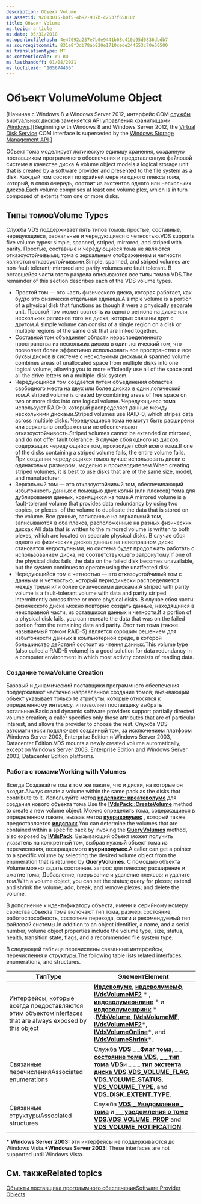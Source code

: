 ```yaml
---
description: Объект Volume
ms.assetid: 92013015-b0f5-4b92-937b-c2637f65810c
title: Объект Volume
ms.topic: article
ms.date: 05/31/2018
ms.openlocfilehash: 4e47092a237e7b0e9441b08c410d95d0836dbdb7
ms.sourcegitcommit: 831e8f3db78ab820e1710cede244553c70e50500
ms.translationtype: MT
ms.contentlocale: ru-RU
ms.lasthandoff: 01/08/2021
ms.locfileid: "105674456"
---
```

# <a name="volume-object"></a><span data-ttu-id="d7d05-103">Объект Volume</span><span class="sxs-lookup"><span data-stu-id="d7d05-103">Volume Object</span></span>

<span data-ttu-id="d7d05-104">\[Начиная с Windows 8 и Windows Server 2012, интерфейс COM [службы виртуальных дисков](virtual-disk-service-portal.md) заменяется [API управления хранилищами Windows](/previous-versions/windows/desktop/stormgmt/windows-storage-management-api-portal).\]</span><span class="sxs-lookup"><span data-stu-id="d7d05-104">\[Beginning with Windows 8 and Windows Server 2012, the [Virtual Disk Service](virtual-disk-service-portal.md) COM interface is superseded by the [Windows Storage Management API](/previous-versions/windows/desktop/stormgmt/windows-storage-management-api-portal).\]</span></span>

<span data-ttu-id="d7d05-105">Объект тома моделирует логическую единицу хранения, созданную поставщиком программного обеспечения и представленную файловой системе в качестве диска.</span><span class="sxs-lookup"><span data-stu-id="d7d05-105">A volume object models a logical storage unit that is created by a software provider and presented to the file system as a disk.</span></span> <span data-ttu-id="d7d05-106">Каждый том состоит по крайней мере из одного плекса тома, который, в свою очередь, состоит из экстентов одного или нескольких дисков.</span><span class="sxs-lookup"><span data-stu-id="d7d05-106">Each volume comprises at least one volume plex, which is in turn composed of extents from one or more disks.</span></span>

## <a name="volume-types"></a><span data-ttu-id="d7d05-107">Типы томов</span><span class="sxs-lookup"><span data-stu-id="d7d05-107">Volume Types</span></span>

<span data-ttu-id="d7d05-108">Служба VDS поддерживает пять типов томов: простые, составные, чередующиеся, зеркальные и чередующиеся с четностью.</span><span class="sxs-lookup"><span data-stu-id="d7d05-108">VDS supports five volume types: simple, spanned, striped, mirrored, and striped with parity.</span></span> <span data-ttu-id="d7d05-109">Простые, составные и чередующиеся тома не являются отказоустойчивыми; тома с зеркальным отображением и четности являются отказоустойчивыми.</span><span class="sxs-lookup"><span data-stu-id="d7d05-109">Simple, spanned, and striped volumes are non-fault tolerant; mirrored and parity volumes are fault tolerant.</span></span> <span data-ttu-id="d7d05-110">В оставшейся части этого раздела описываются все типы томов VDS.</span><span class="sxs-lookup"><span data-stu-id="d7d05-110">The remainder of this section describes each of the VDS volume types.</span></span>

-   <span data-ttu-id="d7d05-111">Простой том — это часть физического диска, которая работает, как будто это физически отдельная единица.</span><span class="sxs-lookup"><span data-stu-id="d7d05-111">A simple volume is a portion of a physical disk that functions as though it were a physically separate unit.</span></span> <span data-ttu-id="d7d05-112">Простой том может состоять из одного региона на диске или нескольких регионов того же диска, которые связаны друг с другом.</span><span class="sxs-lookup"><span data-stu-id="d7d05-112">A simple volume can consist of a single region on a disk or multiple regions of the same disk that are linked together.</span></span>
-   <span data-ttu-id="d7d05-113">Составной том объединяет области нераспределенного пространства из нескольких дисков в один логический том, что позволяет более эффективно использовать все пространство и все буквы дисков в системе с несколькими дисками.</span><span class="sxs-lookup"><span data-stu-id="d7d05-113">A spanned volume combines areas of unallocated space from multiple disks into one logical volume, allowing you to more efficiently use all of the space and all the drive letters on a multiple-disk system.</span></span>
-   <span data-ttu-id="d7d05-114">Чередующийся том создается путем объединения областей свободного места на двух или более дисках в один логический том.</span><span class="sxs-lookup"><span data-stu-id="d7d05-114">A striped volume is created by combining areas of free space on two or more disks into one logical volume.</span></span> <span data-ttu-id="d7d05-115">Чередующиеся тома используют RAID-0, который распределяет данные между несколькими дисками.</span><span class="sxs-lookup"><span data-stu-id="d7d05-115">Striped volumes use RAID-0, which stripes data across multiple disks.</span></span> <span data-ttu-id="d7d05-116">Чередующиеся тома не могут быть расширены или зеркально отображены и не обеспечивают отказоустойчивость.</span><span class="sxs-lookup"><span data-stu-id="d7d05-116">Striped volumes cannot be extended or mirrored, and do not offer fault tolerance.</span></span> <span data-ttu-id="d7d05-117">В случае сбоя одного из дисков, содержащих чередующийся том, произойдет сбой всего тома.</span><span class="sxs-lookup"><span data-stu-id="d7d05-117">If one of the disks containing a striped volume fails, the entire volume fails.</span></span> <span data-ttu-id="d7d05-118">При создании чередующихся томов лучше использовать диски с одинаковым размером, моделью и производителем.</span><span class="sxs-lookup"><span data-stu-id="d7d05-118">When creating striped volumes, it is best to use disks that are of the same size, model, and manufacturer.</span></span>
-   <span data-ttu-id="d7d05-119">Зеркальный том — это отказоустойчивый том, обеспечивающий избыточность данных с помощью двух копий (или плексов) тома для дублирования данных, хранящихся на томе.</span><span class="sxs-lookup"><span data-stu-id="d7d05-119">A mirrored volume is a fault-tolerant volume that provides data redundancy by using two copies, or plexes, of the volume to duplicate the data that is stored on the volume.</span></span> <span data-ttu-id="d7d05-120">Все данные, записанные на зеркальный том, записываются в оба плекса, расположенные на разных физических дисках.</span><span class="sxs-lookup"><span data-stu-id="d7d05-120">All data that is written to the mirrored volume is written to both plexes, which are located on separate physical disks.</span></span> <span data-ttu-id="d7d05-121">В случае сбоя одного из физических дисков данные на неисправном диске становятся недоступными, но система будет продолжать работать с использованием диска, не соответствующего затронутому.</span><span class="sxs-lookup"><span data-stu-id="d7d05-121">If one of the physical disks fails, the data on the failed disk becomes unavailable, but the system continues to operate using the unaffected disk.</span></span>
-   <span data-ttu-id="d7d05-122">Чередующийся том с четностью — это отказоустойчивый том с данными и четностью, который периодически распределяется между тремя или более физическими дисками.</span><span class="sxs-lookup"><span data-stu-id="d7d05-122">A striped with parity volume is a fault-tolerant volume with data and parity striped intermittently across three or more physical disks.</span></span> <span data-ttu-id="d7d05-123">В случае сбоя части физического диска можно повторно создать данные, находящийся в неисправной части, из оставшихся данных и четности.</span><span class="sxs-lookup"><span data-stu-id="d7d05-123">If a portion of a physical disk fails, you can recreate the data that was on the failed portion from the remaining data and parity.</span></span> <span data-ttu-id="d7d05-124">Этот тип тома (также называемый томом RAID-5) является хорошим решением для избыточности данных в компьютерной среде, в которой большинство действий состоит из чтения данных.</span><span class="sxs-lookup"><span data-stu-id="d7d05-124">This volume type (also called a RAID-5 volume) is a good solution for data redundancy in a computer environment in which most activity consists of reading data.</span></span>

### <a name="volume-creation"></a><span data-ttu-id="d7d05-125">Создание тома</span><span class="sxs-lookup"><span data-stu-id="d7d05-125">Volume Creation</span></span>

<span data-ttu-id="d7d05-126">Базовый и динамический поставщики программного обеспечения поддерживают частично направленное создание томов; вызывающий объект указывает только те атрибуты, которые относятся к определенному интересу, и позволяет поставщику выбрать остальные.</span><span class="sxs-lookup"><span data-stu-id="d7d05-126">Basic and dynamic software providers support partially directed volume creation; a caller specifies only those attributes that are of particular interest, and allows the provider to choose the rest.</span></span> <span data-ttu-id="d7d05-127">Служба VDS автоматически подключает созданный том, за исключением платформ Windows Server 2003, Enterprise Edition и Windows Server 2003, Datacenter Edition.</span><span class="sxs-lookup"><span data-stu-id="d7d05-127">VDS mounts a newly created volume automatically, except on Windows Server 2003, Enterprise Edition and Windows Server 2003, Datacenter Edition platforms.</span></span>

### <a name="working-with-volumes"></a><span data-ttu-id="d7d05-128">Работа с томами</span><span class="sxs-lookup"><span data-stu-id="d7d05-128">Working with Volumes</span></span>

<span data-ttu-id="d7d05-129">Всегда Создавайте том в том же пакете, что и диски, на которые он входит.</span><span class="sxs-lookup"><span data-stu-id="d7d05-129">Always create a volume within the same pack as the disks that contribute to it.</span></span> <span data-ttu-id="d7d05-130">Используйте метод [**ивдспакк:: креатеволуме**](/windows/desktop/api/Vds/nf-vds-ivdspack-createvolume) для создания нового объекта тома.</span><span class="sxs-lookup"><span data-stu-id="d7d05-130">Use the [**IVdsPack::CreateVolume**](/windows/desktop/api/Vds/nf-vds-ivdspack-createvolume) method to create a new volume object.</span></span> <span data-ttu-id="d7d05-131">Можно определить тома, содержащиеся в определенном пакете, вызвав метод [**куериволумес**](/windows/desktop/api/Vds/nf-vds-ivdspack-queryvolumes) , который также предоставляется [**ивдспакк**](/windows/desktop/api/Vds/nn-vds-ivdspack).</span><span class="sxs-lookup"><span data-stu-id="d7d05-131">You can determine the volumes that are contained within a specific pack by invoking the [**QueryVolumes**](/windows/desktop/api/Vds/nf-vds-ivdspack-queryvolumes) method, also exposed by [**IVdsPack**](/windows/desktop/api/Vds/nn-vds-ivdspack).</span></span> <span data-ttu-id="d7d05-132">Вызывающий объект может получить указатель на конкретный том, выбрав нужный объект тома из перечисления, возвращаемого **куериволумес**.</span><span class="sxs-lookup"><span data-stu-id="d7d05-132">A caller can get a pointer to a specific volume by selecting the desired volume object from the enumeration that is returned by **QueryVolumes**.</span></span> <span data-ttu-id="d7d05-133">С помощью объекта Volume можно задать состояние. запрос для плексов; расширение и сжатие тома; Добавление, прерывание и удаление плексов; и удалите том.</span><span class="sxs-lookup"><span data-stu-id="d7d05-133">With a volume object, you can set the status; query for plexes; extend and shrink the volume; add, break, and remove plexes; and delete the volume.</span></span>

<span data-ttu-id="d7d05-134">В дополнение к идентификатору объекта, имени и серийному номеру свойства объекта тома включают тип тома, размер, состояние, работоспособность, состояние перехода, флаги и рекомендуемый тип файловой системы.</span><span class="sxs-lookup"><span data-stu-id="d7d05-134">In addition to an object identifier, a name, and a serial number, volume object properties include the volume type, size, status, health, transition state, flags, and a recommended file system type.</span></span>

<span data-ttu-id="d7d05-135">В следующей таблице перечислены связанные интерфейсы, перечисления и структуры.</span><span class="sxs-lookup"><span data-stu-id="d7d05-135">The following table lists related interfaces, enumerations, and structures.</span></span>



| <span data-ttu-id="d7d05-136">Тип</span><span class="sxs-lookup"><span data-stu-id="d7d05-136">Type</span></span>                                              | <span data-ttu-id="d7d05-137">Элемент</span><span class="sxs-lookup"><span data-stu-id="d7d05-137">Element</span></span>                                                                                                                                                                                                               |
|---------------------------------------------------|-----------------------------------------------------------------------------------------------------------------------------------------------------------------------------------------------------------------------|
| <span data-ttu-id="d7d05-138">Интерфейсы, которые всегда предоставляются этим объектом</span><span class="sxs-lookup"><span data-stu-id="d7d05-138">Interfaces that are always exposed by this object</span></span> | <span data-ttu-id="d7d05-139">[**Ивдсволуме**](/windows/desktop/api/Vds/nn-vds-ivdsvolume), [**ивдсволумемф**](/windows/desktop/api/Vds/nn-vds-ivdsvolumemf), [**IVdsVolumeMF2**](/windows/desktop/api/Vds/nn-vds-ivdsvolumemf2) \* , [**ивдсволумеонлине**](/windows/desktop/api/Vds/nn-vds-ivdsvolumeonline) \* и [**ивдсволумешринк**](/windows/desktop/api/Vds/nn-vds-ivdsvolumeshrink) \* .</span><span class="sxs-lookup"><span data-stu-id="d7d05-139">[**IVdsVolume**](/windows/desktop/api/Vds/nn-vds-ivdsvolume), [**IVdsVolumeMF**](/windows/desktop/api/Vds/nn-vds-ivdsvolumemf), [**IVdsVolumeMF2**](/windows/desktop/api/Vds/nn-vds-ivdsvolumemf2)\*, [**IVdsVolumeOnline**](/windows/desktop/api/Vds/nn-vds-ivdsvolumeonline)\*, and [**IVdsVolumeShrink**](/windows/desktop/api/Vds/nn-vds-ivdsvolumeshrink)\*.</span></span> |
| <span data-ttu-id="d7d05-140">Связанные перечисления</span><span class="sxs-lookup"><span data-stu-id="d7d05-140">Associated enumerations</span></span>                           | <span data-ttu-id="d7d05-141">Служба [**VDS \_ \_Флаг тома**](/windows/desktop/api/Vds/ne-vds-vds_volume_flag), [**\_ \_ состояние тома VDS**](/windows/desktop/api/Vds/ne-vds-vds_volume_status), [**\_ \_ тип тома VDS**](/windows/desktop/api/Vds/ne-vds-vds_volume_type)и [**\_ \_ \_ тип экстента диска VDS**](/windows/desktop/api/Vds/ne-vds-vds_disk_extent_type).</span><span class="sxs-lookup"><span data-stu-id="d7d05-141">[**VDS\_VOLUME\_FLAG**](/windows/desktop/api/Vds/ne-vds-vds_volume_flag), [**VDS\_VOLUME\_STATUS**](/windows/desktop/api/Vds/ne-vds-vds_volume_status), [**VDS\_VOLUME\_TYPE**](/windows/desktop/api/Vds/ne-vds-vds_volume_type), and [**VDS\_DISK\_EXTENT\_TYPE**](/windows/desktop/api/Vds/ne-vds-vds_disk_extent_type).</span></span>            |
| <span data-ttu-id="d7d05-142">Связанные структуры</span><span class="sxs-lookup"><span data-stu-id="d7d05-142">Associated structures</span></span>                             | <span data-ttu-id="d7d05-143">Служба [**VDS \_ Уведомление \_ тома**](/windows/desktop/api/Vds/ns-vds-vds_volume_prop) и [**\_ \_ уведомления о томе VDS**](/windows/desktop/api/Vds/ns-vds-vds_volume_notification).</span><span class="sxs-lookup"><span data-stu-id="d7d05-143">[**VDS\_VOLUME\_PROP**](/windows/desktop/api/Vds/ns-vds-vds_volume_prop) and [**VDS\_VOLUME\_NOTIFICATION**](/windows/desktop/api/Vds/ns-vds-vds_volume_notification).</span></span>                                                                                                        |



 

<span data-ttu-id="d7d05-144">**\* Windows Server 2003:** эти интерфейсы не поддерживаются до Windows Vista.</span><span class="sxs-lookup"><span data-stu-id="d7d05-144">**\*Windows Server 2003:** These interfaces are not supported until Windows Vista.</span></span>

## <a name="related-topics"></a><span data-ttu-id="d7d05-145">См. также</span><span class="sxs-lookup"><span data-stu-id="d7d05-145">Related topics</span></span>

<dl> <dt>

[<span data-ttu-id="d7d05-146">Объекты поставщика программного обеспечения</span><span class="sxs-lookup"><span data-stu-id="d7d05-146">Software Provider Objects</span></span>](software-provider-objects.md)
</dt> </dl>

 

 
